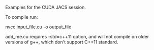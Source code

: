Examples for the CUDA JACS session.

To compile run:

nvcc input_file.cu -o output_file

add_me.cu requires -std=c++11 option, and will not compile on older versions of g++, which don't support C++11 standard.
